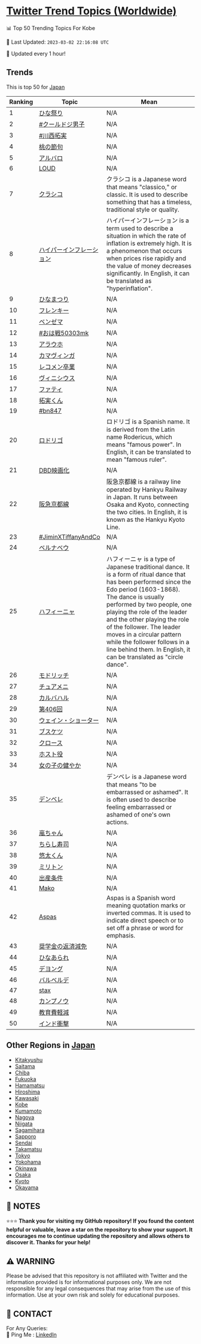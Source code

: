 [Twitter Trend Topics (Worldwide)](https://github.com/ErcinDedeoglu/Twitter-Trend-Topics)
==========


📊 Top 50 Trending Topics For Kobe

📆 Last Updated: `2023-03-02 22:16:08 UTC`

🔧 Updated every 1 hour!


## Trends

This is top 50 for [Japan](</Japan>)

| Ranking | Topic | Mean |
| ------- | ------------ | ------------ |
| 1 | [ひな祭り](http://twitter.com/search?q=%e3%81%b2%e3%81%aa%e7%a5%ad%e3%82%8a) | N/A |
| 2 | [#クールドジ男子](http://twitter.com/search?q=%23%e3%82%af%e3%83%bc%e3%83%ab%e3%83%89%e3%82%b8%e7%94%b7%e5%ad%90) | N/A |
| 3 | [#川西拓実](http://twitter.com/search?q=%23%e5%b7%9d%e8%a5%bf%e6%8b%93%e5%ae%9f) | N/A |
| 4 | [桃の節句](http://twitter.com/search?q=%e6%a1%83%e3%81%ae%e7%af%80%e5%8f%a5) | N/A |
| 5 | [アルバロ](http://twitter.com/search?q=%e3%82%a2%e3%83%ab%e3%83%90%e3%83%ad) | N/A |
| 6 | [LOUD](http://twitter.com/search?q=LOUD) | N/A |
| 7 | [クラシコ](http://twitter.com/search?q=%e3%82%af%e3%83%a9%e3%82%b7%e3%82%b3) | クラシコ is a Japanese word that means "classico," or classic. It is used to describe something that has a timeless, traditional style or quality. |
| 8 | [ハイパーインフレーション](http://twitter.com/search?q=%e3%83%8f%e3%82%a4%e3%83%91%e3%83%bc%e3%82%a4%e3%83%b3%e3%83%95%e3%83%ac%e3%83%bc%e3%82%b7%e3%83%a7%e3%83%b3) | ハイパーインフレーション is a term used to describe a situation in which the rate of inflation is extremely high. It is a phenomenon that occurs when prices rise rapidly and the value of money decreases significantly. In English, it can be translated as "hyperinflation". |
| 9 | [ひなまつり](http://twitter.com/search?q=%e3%81%b2%e3%81%aa%e3%81%be%e3%81%a4%e3%82%8a) | N/A |
| 10 | [フレンキー](http://twitter.com/search?q=%e3%83%95%e3%83%ac%e3%83%b3%e3%82%ad%e3%83%bc) | N/A |
| 11 | [ベンゼマ](http://twitter.com/search?q=%e3%83%99%e3%83%b3%e3%82%bc%e3%83%9e) | N/A |
| 12 | [#おは戦50303mk](http://twitter.com/search?q=%23%e3%81%8a%e3%81%af%e6%88%a650303mk) | N/A |
| 13 | [アラウホ](http://twitter.com/search?q=%e3%82%a2%e3%83%a9%e3%82%a6%e3%83%9b) | N/A |
| 14 | [カマヴィンガ](http://twitter.com/search?q=%e3%82%ab%e3%83%9e%e3%83%b4%e3%82%a3%e3%83%b3%e3%82%ac) | N/A |
| 15 | [レコメン卒業](http://twitter.com/search?q=%e3%83%ac%e3%82%b3%e3%83%a1%e3%83%b3%e5%8d%92%e6%a5%ad) | N/A |
| 16 | [ヴィニシウス](http://twitter.com/search?q=%e3%83%b4%e3%82%a3%e3%83%8b%e3%82%b7%e3%82%a6%e3%82%b9) | N/A |
| 17 | [ファティ](http://twitter.com/search?q=%e3%83%95%e3%82%a1%e3%83%86%e3%82%a3) | N/A |
| 18 | [拓実くん](http://twitter.com/search?q=%e6%8b%93%e5%ae%9f%e3%81%8f%e3%82%93) | N/A |
| 19 | [#bn847](http://twitter.com/search?q=%23bn847) | N/A |
| 20 | [ロドリゴ](http://twitter.com/search?q=%e3%83%ad%e3%83%89%e3%83%aa%e3%82%b4) | ロドリゴ is a Spanish name. It is derived from the Latin name Rodericus, which means "famous power". In English, it can be translated to mean "famous ruler". |
| 21 | [DBD映画化](http://twitter.com/search?q=DBD%e6%98%a0%e7%94%bb%e5%8c%96) | N/A |
| 22 | [阪急京都線](http://twitter.com/search?q=%e9%98%aa%e6%80%a5%e4%ba%ac%e9%83%bd%e7%b7%9a) | 阪急京都線 is a railway line operated by Hankyu Railway in Japan. It runs between Osaka and Kyoto, connecting the two cities. In English, it is known as the Hankyu Kyoto Line. |
| 23 | [#JiminXTiffanyAndCo](http://twitter.com/search?q=%23JiminXTiffanyAndCo) | N/A |
| 24 | [ベルナベウ](http://twitter.com/search?q=%e3%83%99%e3%83%ab%e3%83%8a%e3%83%99%e3%82%a6) | N/A |
| 25 | [ハフィーニャ](http://twitter.com/search?q=%e3%83%8f%e3%83%95%e3%82%a3%e3%83%bc%e3%83%8b%e3%83%a3) | ハフィーニャ is a type of Japanese traditional dance. It is a form of ritual dance that has been performed since the Edo period (1603-1868). The dance is usually performed by two people, one playing the role of the leader and the other playing the role of the follower. The leader moves in a circular pattern while the follower follows in a line behind them. In English, it can be translated as "circle dance". |
| 26 | [モドリッチ](http://twitter.com/search?q=%e3%83%a2%e3%83%89%e3%83%aa%e3%83%83%e3%83%81) | N/A |
| 27 | [チュアメニ](http://twitter.com/search?q=%e3%83%81%e3%83%a5%e3%82%a2%e3%83%a1%e3%83%8b) | N/A |
| 28 | [カルバハル](http://twitter.com/search?q=%e3%82%ab%e3%83%ab%e3%83%90%e3%83%8f%e3%83%ab) | N/A |
| 29 | [第406回](http://twitter.com/search?q=%e7%ac%ac406%e5%9b%9e) | N/A |
| 30 | [ウェイン・ショーター](http://twitter.com/search?q=%e3%82%a6%e3%82%a7%e3%82%a4%e3%83%b3%e3%83%bb%e3%82%b7%e3%83%a7%e3%83%bc%e3%82%bf%e3%83%bc) | N/A |
| 31 | [ブスケツ](http://twitter.com/search?q=%e3%83%96%e3%82%b9%e3%82%b1%e3%83%84) | N/A |
| 32 | [クロース](http://twitter.com/search?q=%e3%82%af%e3%83%ad%e3%83%bc%e3%82%b9) | N/A |
| 33 | [ホスト役](http://twitter.com/search?q=%e3%83%9b%e3%82%b9%e3%83%88%e5%bd%b9) | N/A |
| 34 | [女の子の健やか](http://twitter.com/search?q=%e5%a5%b3%e3%81%ae%e5%ad%90%e3%81%ae%e5%81%a5%e3%82%84%e3%81%8b) | N/A |
| 35 | [デンベレ](http://twitter.com/search?q=%e3%83%87%e3%83%b3%e3%83%99%e3%83%ac) | デンベレ is a Japanese word that means "to be embarrassed or ashamed". It is often used to describe feeling embarrassed or ashamed of one's own actions. |
| 36 | [嵐ちゃん](http://twitter.com/search?q=%e5%b5%90%e3%81%a1%e3%82%83%e3%82%93) | N/A |
| 37 | [ちらし寿司](http://twitter.com/search?q=%e3%81%a1%e3%82%89%e3%81%97%e5%af%bf%e5%8f%b8) | N/A |
| 38 | [悠太くん](http://twitter.com/search?q=%e6%82%a0%e5%a4%aa%e3%81%8f%e3%82%93) | N/A |
| 39 | [ミリトン](http://twitter.com/search?q=%e3%83%9f%e3%83%aa%e3%83%88%e3%83%b3) | N/A |
| 40 | [出産条件](http://twitter.com/search?q=%e5%87%ba%e7%94%a3%e6%9d%a1%e4%bb%b6) | N/A |
| 41 | [Mako](http://twitter.com/search?q=Mako) | N/A |
| 42 | [Aspas](http://twitter.com/search?q=Aspas) | Aspas is a Spanish word meaning quotation marks or inverted commas. It is used to indicate direct speech or to set off a phrase or word for emphasis. |
| 43 | [奨学金の返済減免](http://twitter.com/search?q=%e5%a5%a8%e5%ad%a6%e9%87%91%e3%81%ae%e8%bf%94%e6%b8%88%e6%b8%9b%e5%85%8d) | N/A |
| 44 | [ひなあられ](http://twitter.com/search?q=%e3%81%b2%e3%81%aa%e3%81%82%e3%82%89%e3%82%8c) | N/A |
| 45 | [デヨング](http://twitter.com/search?q=%e3%83%87%e3%83%a8%e3%83%b3%e3%82%b0) | N/A |
| 46 | [バルベルデ](http://twitter.com/search?q=%e3%83%90%e3%83%ab%e3%83%99%e3%83%ab%e3%83%87) | N/A |
| 47 | [stax](http://twitter.com/search?q=stax) | N/A |
| 48 | [カンプノウ](http://twitter.com/search?q=%e3%82%ab%e3%83%b3%e3%83%97%e3%83%8e%e3%82%a6) | N/A |
| 49 | [教育費軽減](http://twitter.com/search?q=%e6%95%99%e8%82%b2%e8%b2%bb%e8%bb%bd%e6%b8%9b) | N/A |
| 50 | [インド衝撃](http://twitter.com/search?q=%e3%82%a4%e3%83%b3%e3%83%89%e8%a1%9d%e6%92%83) | N/A |



## Other Regions in [Japan](</Japan>)

* [Kitakyushu](</Japan/Kitakyushu.md>)
* [Saitama](</Japan/Saitama.md>)
* [Chiba](</Japan/Chiba.md>)
* [Fukuoka](</Japan/Fukuoka.md>)
* [Hamamatsu](</Japan/Hamamatsu.md>)
* [Hiroshima](</Japan/Hiroshima.md>)
* [Kawasaki](</Japan/Kawasaki.md>)
* [Kobe](</Japan/Kobe.md>)
* [Kumamoto](</Japan/Kumamoto.md>)
* [Nagoya](</Japan/Nagoya.md>)
* [Niigata](</Japan/Niigata.md>)
* [Sagamihara](</Japan/Sagamihara.md>)
* [Sapporo](</Japan/Sapporo.md>)
* [Sendai](</Japan/Sendai.md>)
* [Takamatsu](</Japan/Takamatsu.md>)
* [Tokyo](</Japan/Tokyo.md>)
* [Yokohama](</Japan/Yokohama.md>)
* [Okinawa](</Japan/Okinawa.md>)
* [Osaka](</Japan/Osaka.md>)
* [Kyoto](</Japan/Kyoto.md>)
* [Okayama](</Japan/Okayama.md>)



## 📝 NOTES

⭐⭐⭐ **Thank you for visiting my GitHub repository! If you found the content helpful or valuable, leave a star on the repository to show your support. It encourages me to continue updating the repository and allows others to discover it. Thanks for your help!**


## ⚠️ WARNING

Please be advised that this repository is not affiliated with Twitter and the information provided is for informational purposes only. We are not responsible for any legal consequences that may arise from the use of this information. Use at your own risk and solely for educational purposes.


## 📨 CONTACT

 For Any Queries:  
            🏓 Ping Me : [LinkedIn](https://www.linkedin.com/in/ercindedeoglu/)
